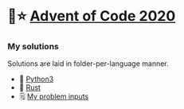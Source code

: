 # 🎄⭐️ [Advent of Code 2020](https://adventofcode.com/2020)

### My solutions

Solutions are laid in folder-per-language manner.

- 🐍 [Python3](https://github.com/maddenvvs/advent-of-code-2020/tree/main/Python3)
- 🦀 [Rust](https://github.com/maddenvvs/advent-of-code-2020/tree/main/Rust)
- 🗒 [My problem inputs](https://github.com/maddenvvs/advent-of-code-2020/tree/main/input)
